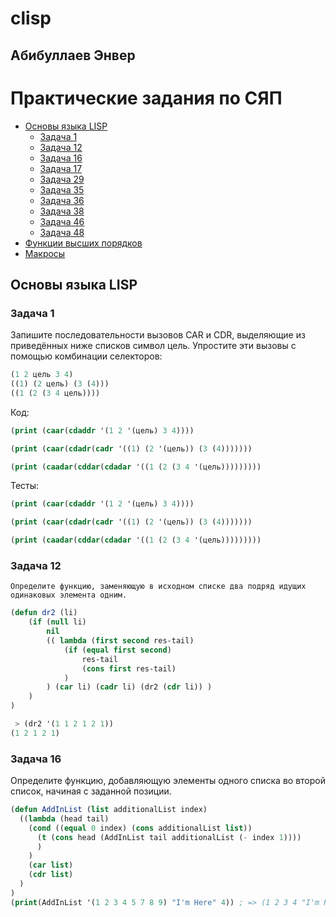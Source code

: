 # clisp
## Абибуллаев Энвер

# Практические задания по СЯП
- [Основы языка LISP](#Основы-языка-LISP)
  - [Задача 1](#Задача-1)
  - [Задача 12](#Задача-12)
  - [Задача 16](#Задача-16)
  - [Задача 17](#Задача-17)
  - [Задача 29](#Задача-29)
  - [Задача 35](#Задача-35)
  - [Задача 36](#Задача-36)
  - [Задача 38](#Задача-38)
  - [Задача 46](#Задача-46)
  - [Задача 48](#Задача-48)
- [Функции высших порядков](#Функции-высших-порядков)
- [Макросы](#Макросы)
  
## Основы языка LISP
### Задача 1
  Запишите последовательности вызовов CAR и CDR, выделяющие из приведённых ниже списков символ цель. Упростите эти вызовы с помощью комбинации селекторов:
  ```lisp
  (1 2 цель 3 4)
  ((1) (2 цель) (3 (4)))
  ((1 (2 (3 4 цель))))
  ```
  Код:
  ```lisp
  (print (caar(cdaddr '(1 2 '(цель) 3 4))))

  (print (caar(cdadr(cadr '((1) (2 '(цель)) (3 (4)))))))

  (print (caadar(cddar(cdadar '((1 (2 (3 4 '(цель)))))))))
  ```
  Тесты:
  ```lisp
  (print (caar(cdaddr '(1 2 '(цель) 3 4))))

  (print (caar(cdadr(cadr '((1) (2 '(цель)) (3 (4)))))))

  (print (caadar(cddar(cdadar '((1 (2 (3 4 '(цель)))))))))
  ```
### Задача 12
	Определите функцию, заменяющую в исходном списке два подряд идущих одинаковых элемента одним.
```lisp
(defun dr2 (li)
	(if (null li)
		nil
		(( lambda (first second res-tail)
			(if (equal first second)
				res-tail 
				(cons first res-tail)
			)
		) (car li) (cadr li) (dr2 (cdr li)) ) 
	)
)

 > (dr2 '(1 1 2 1 2 1))
(1 2 1 2 1)
```
### Задача 16
  Определите функцию, добавляющую элементы одного списка во второй список, начиная с заданной позиции.
  ```lisp
  (defun AddInList (list additionalList index) 
    ((lambda (head tail) 
      (cond ((equal 0 index) (cons additionalList list))
        (t (cons head (AddInList tail additionalList (- index 1))))
        )
      )
      (car list)
      (cdr list)
    )
  )
(print(AddInList '(1 2 3 4 5 7 8 9) "I'm Here" 4)) ; => (1 2 3 4 "I'm Here" 5 7 8 9)
```
